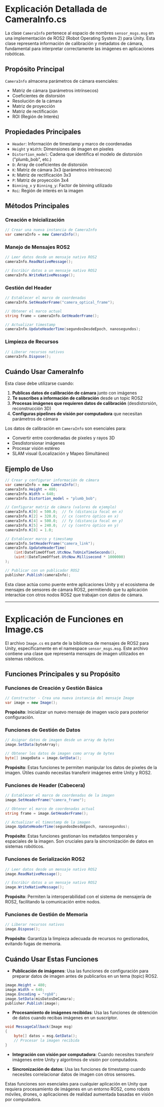 # Explicación Detallada de CameraInfo.cs

La clase `CameraInfo` pertenece al espacio de nombres `sensor_msgs.msg` en una implementación de ROS2 (Robot Operating System 2) para Unity. Esta clase representa información de calibración y metadatos de cámara, fundamental para interpretar correctamente las imágenes en aplicaciones robóticas.

## Propósito Principal

`CameraInfo` almacena parámetros de cámara esenciales:
- Matriz de cámara (parámetros intrínsecos)
- Coeficientes de distorsión
- Resolución de la cámara
- Matriz de proyección
- Matriz de rectificación
- ROI (Región de Interés)

## Propiedades Principales

- `Header`: Información de timestamp y marco de coordenadas
- `Height` y `Width`: Dimensiones de imagen en píxeles
- `Distortion_model`: Cadena que identifica el modelo de distorsión ("plumb_bob", etc.)
- `D`: Array de coeficientes de distorsión
- `K`: Matriz de cámara 3x3 (parámetros intrínsecos)
- `R`: Matriz de rectificación 3x3
- `P`: Matriz de proyección 3x4
- `Binning_x` y `Binning_y`: Factor de binning utilizado
- `Roi`: Región de interés en la imagen

## Métodos Principales

### Creación e Inicialización
```csharp
// Crear una nueva instancia de CameraInfo
var cameraInfo = new CameraInfo();
```

### Manejo de Mensajes ROS2
```csharp
// Leer datos desde un mensaje nativo ROS2
cameraInfo.ReadNativeMessage();

// Escribir datos a un mensaje nativo ROS2
cameraInfo.WriteNativeMessage();
```

### Gestión del Header
```csharp
// Establecer el marco de coordenadas
cameraInfo.SetHeaderFrame("camera_optical_frame");

// Obtener el marco actual
string frame = cameraInfo.GetHeaderFrame();

// Actualizar timestamp
cameraInfo.UpdateHeaderTime(segundosDesdeEpoch, nanosegundos);
```

### Limpieza de Recursos
```csharp
// Liberar recursos nativos
cameraInfo.Dispose();
```

## Cuándo Usar CameraInfo

Esta clase debe utilizarse cuando:

1. **Publicas datos de calibración de cámara** junto con imágenes
2. **Te suscribes a información de calibración** desde un topic ROS2
3. **Procesas imágenes que requieren datos de calibración** (desdistorsión, reconstrucción 3D)
4. **Configuras pipelines de visión por computadora** que necesitan parámetros de cámara

Los datos de calibración en `CameraInfo` son esenciales para:
- Convertir entre coordenadas de píxeles y rayos 3D
- Desdistorsionar imágenes
- Procesar visión estéreo
- SLAM visual (Localización y Mapeo Simultáneo)

## Ejemplo de Uso

```csharp
// Crear y configurar información de cámara
var cameraInfo = new CameraInfo();
cameraInfo.Height = 480;
cameraInfo.Width = 640;
cameraInfo.Distortion_model = "plumb_bob";

// Configurar matriz de cámara (valores de ejemplo)
cameraInfo.K[0] = 500.0;  // fx (distancia focal en x)
cameraInfo.K[2] = 320.0;  // cx (centro óptico en x)
cameraInfo.K[4] = 500.0;  // fy (distancia focal en y)
cameraInfo.K[5] = 240.0;  // cy (centro óptico en y)
cameraInfo.K[8] = 1.0;

// Establecer marco y timestamp
cameraInfo.SetHeaderFrame("camera_link");
cameraInfo.UpdateHeaderTime(
    (int)DateTimeOffset.UtcNow.ToUnixTimeSeconds(),
    (uint)(DateTimeOffset.UtcNow.Millisecond * 1000000)
);

// Publicar con un publicador ROS2
publisher.Publish(cameraInfo);
```

Esta clase actúa como puente entre aplicaciones Unity y el ecosistema de mensajes de sensores de cámara ROS2, permitiendo que tu aplicación interactúe con otros nodos ROS2 que trabajan con datos de cámara.

---
# Explicación de Funciones en Image.cs

El archivo `Image.cs` es parte de la biblioteca de mensajes de ROS2 para Unity, específicamente en el namespace `sensor_msgs.msg`. Este archivo contiene una clase que representa mensajes de imagen utilizados en sistemas robóticos.

## Funciones Principales y su Propósito

### Funciones de Creación y Gestión Básica

```csharp
// Constructor - Crea una nueva instancia del mensaje Image
var image = new Image();
```

**Propósito**: Inicializar un nuevo mensaje de imagen vacío para posterior configuración.

### Funciones de Gestión de Datos

```csharp
// Asignar datos de imagen desde un array de bytes
image.SetData(byteArray);

// Obtener los datos de imagen como array de bytes
byte[] imageData = image.GetData();
```

**Propósito**: Estas funciones te permiten manipular los datos de píxeles de la imagen. Útiles cuando necesitas transferir imágenes entre Unity y ROS2.

### Funciones de Header (Cabecera)

```csharp
// Establecer el marco de coordenadas de la imagen
image.SetHeaderFrame("camera_frame");

// Obtener el marco de coordenadas actual
string frame = image.GetHeaderFrame();

// Actualizar el timestamp de la imagen
image.UpdateHeaderTime(segundosDesdeEpoch, nanosegundos);
```

**Propósito**: Estas funciones gestionan los metadatos temporales y espaciales de la imagen. Son cruciales para la sincronización de datos en sistemas robóticos.

### Funciones de Serialización ROS2

```csharp
// Leer datos desde un mensaje nativo ROS2
image.ReadNativeMessage();

// Escribir datos a un mensaje nativo ROS2
image.WriteNativeMessage();
```

**Propósito**: Permiten la interoperabilidad con el sistema de mensajería de ROS2, facilitando la comunicación entre nodos.

### Funciones de Gestión de Memoria

```csharp
// Liberar recursos nativos
image.Dispose();
```

**Propósito**: Garantiza la limpieza adecuada de recursos no gestionados, evitando fugas de memoria.

## Cuándo Usar Estas Funciones

- **Publicación de imágenes**: Usa las funciones de configuración para preparar datos de imagen antes de publicarlos en un tema (topic) ROS2.
```csharp
image.Height = 480;
image.Width = 640;
image.Encoding = "rgb8";
image.SetData(misDatosDeCamara);
publisher.Publish(image);
```

- **Procesamiento de imágenes recibidas**: Usa las funciones de obtención de datos cuando recibas imágenes en un suscriptor.
```csharp
void MessageCallback(Image msg)
{
    byte[] datos = msg.GetData();
    // Procesar la imagen recibida
}
```

- **Integración con visión por computadora**: Cuando necesites transferir imágenes entre Unity y algoritmos de visión por computadora.

- **Sincronización de datos**: Usa las funciones de timestamp cuando necesites correlacionar datos de imagen con otros sensores.

Estas funciones son esenciales para cualquier aplicación en Unity que requiera procesamiento de imágenes en un entorno ROS2, como robots móviles, drones, o aplicaciones de realidad aumentada basadas en visión por computadora.